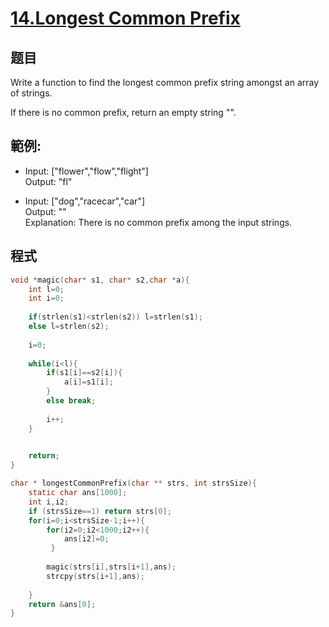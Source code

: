 # [14.Longest Common Prefix](https://leetcode.com/problems/longest-common-prefix/)

## 题目

Write a function to find the longest common prefix string amongst an array of strings.

If there is no common prefix, return an empty string "".

## 範例:

* Input: ["flower","flow","flight"]       
  Output: "fl"

* Input: ["dog","racecar","car"]    
  Output: ""     
  Explanation: There is no common prefix among the input strings.       
  
## 程式
```c
void *magic(char* s1, char* s2,char *a){
    int l=0;
    int i=0;
    
    if(strlen(s1)<strlen(s2)) l=strlen(s1);
    else l=strlen(s2);
    
    i=0;
  
    while(i<l){
        if(s1[i]==s2[i]){
            a[i]=s1[i];
        }
        else break;
         
        i++;
    }
 

    return;
}

char * longestCommonPrefix(char ** strs, int strsSize){
    static char ans[1000];
    int i,i2;
    if (strsSize==1) return strs[0];
    for(i=0;i<strsSize-1;i++){
        for(i2=0;i2<1000;i2++){
            ans[i2]=0;
         }
        
        magic(strs[i],strs[i+1],ans);
        strcpy(strs[i+1],ans);
      
    }
    return &ans[0];
}
```

